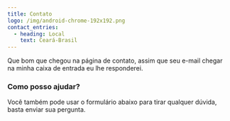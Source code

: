```yaml
---
title: Contato
logo: /img/android-chrome-192x192.png
contact_entries:
  - heading: Local
    text: Ceará-Brasil
---
```

Que bom que chegou na página de contato, assim que seu e-mail chegar na minha caixa de entrada eu lhe responderei.

<h3 class="f4 b lh-title mb2">Como posso ajudar?</h3>

Você também pode usar o formulário abaixo para tirar qualquer dúvida, basta enviar sua pergunta.
